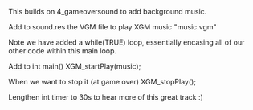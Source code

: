 This builds on 4_gameoversound to add background music.

Add to sound.res the VGM file to play
XGM music "music.vgm"

Note we have added a while(TRUE) loop, essentially encasing all of our other code within this main loop.

Add to int main()
XGM_startPlay(music);

When we want to stop it (at game over)
XGM_stopPlay();

Lengthen int timer to 30s to hear more of this great track :)
